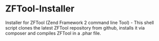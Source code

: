 ZFTool-Installer
================

Installer for ZFTool (Zend Framework 2 command line Tool) - This shell script clones the latest ZFTool repository from github, installs it via composer and compiles ZFTool in a .phar file.
